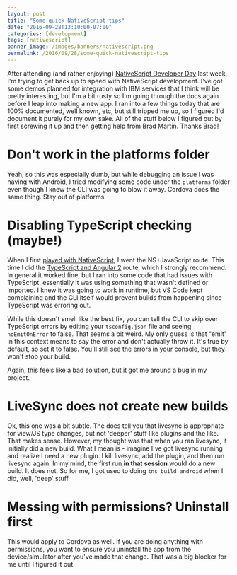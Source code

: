 ```yaml
---
layout: post
title: "Some quick NativeScript tips"
date: "2016-09-28T13:10:00-07:00"
categories: [development]
tags: [nativescript]
banner_image: /images/banners/nativescript.png
permalink: /2016/09/28/some-quick-nativescript-tips
---
```


After attending (and rather enjoying) [NativeScript Developer Day](http://developerday.nativescript.org/) last week, I'm trying to get back up to speed with NativeScript development. I've got some demos planned for integration with IBM services that I think will be pretty interesting, but I'm a bit rusty so I'm going through the docs again before I leap into making a new app. I ran into a few things today that are 100% documented, well known, etc, but still tripped me up, so I figured I'd document it purely for my own sake. All of the stuff below I figured out by first screwing it up and then getting help from [Brad Martin](http://bradmartin.net). Thanks Brad!

<!--more-->

Don't work in the platforms folder
===

Yeah, so this was especially dumb, but while debugging an issue I was having with Android, I tried modifying some code under the `platforms` folder even though I knew the CLI was going to blow it away. Cordova does the same thing. Stay out of platforms. 

Disabling TypeScript checking (maybe!)
===

When I first [played with NativeScript](https://www.raymondcamden.com/2016/05/16/thoughts-on-nativescript-20/), I went the NS+JavaScript route. This time I did the [TypeScript and Angular 2](http://docs.nativescript.org/angular/tutorial/ng-chapter-0) route, which I strongly recommend. In general it worked fine, but I ran into some code that had issues with TypeScript, essentially it was using something that wasn't defined or imported. I knew it was going to work in runtime, but VS Code kept complaining and the CLI itself would prevent builds from happening since TypeScript was erroring out. 

While this doesn't smell like the best fix, you can tell the CLI to skip over TypeScript errors by editing your `tsconfig.json` file and seeing `noEmitOnError` to false. That seems a bit weird. My only guess is that "emit" in this context means to say the error and don't actually throw it. It's true by default, so set it to false. You'll still see the errors in your console, but they won't stop your build.

Again, this feels like a bad solution, but it got me around a bug in my project.

LiveSync does not create new builds
===

Ok, this one was a bit subtle. The docs tell you that livesync is appropriate for view/JS type changes, but not 'deeper' stuff like plugins and the like. That makes sense. However, my thought was that when you ran livesync, it initially did a new build. What I mean is - imagine I've got livesync running and realize I need a new plugin. I kill livesync, add the plugin, and then run livesync again. In my mind, the first run <strong>in that session</strong> would do a new build. It does not. So for me, I got used to doing `tns build android` when I did, well, 'deep' stuff.

Messing with permissions? Uninstall first
===

This would apply to Cordova as well. If you are doing anything with permissions, you want to ensure you uninstall the app from the device/simulator after you've made that change. That was a big blocker for me until I figured it out.
